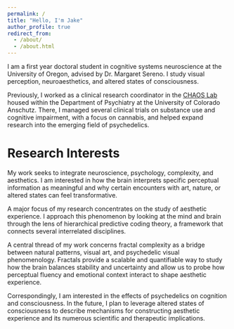 ```yaml
---
permalink: /
title: "Hello, I'm Jake"
author_profile: true
redirect_from: 
  - /about/
  - /about.html
---
```


I am a first year doctoral student in cognitive systems neuroscience at the University of Oregon, advised by Dr. Margaret Sereno. I study visual perception, neuroaesthetics, and altered states of consciousness.

Previously, I worked as a clinical research coordinator in the [CHAOS Lab](https://medschool.cuanschutz.edu/psychiatry/research/faculty-labs/chaos-lab) housed within the Department of Psychiatry at the University of Colorado Anschutz. There, I managed several clinical trials on substance use and cognitive impairment, with a focus on cannabis, and helped expand research into the emerging field of psychedelics.

Research Interests
======
My work seeks to integrate neuroscience, psychology, complexity, and aesthetics. I am interested in how the brain interprets specific perceptual information as meaningful and why certain encounters with art, nature, or altered states can feel transformative.

A major focus of my research concentrates on the study of aesthetic experience. I approach this phenomenon by looking at the mind and brain through the lens of hierarchical predictive coding theory, a framework that connects several interrelated disciplines.

A central thread of my work concerns fractal complexity as a bridge between natural patterns, visual art, and psychedelic visual phenomenology. Fractals provide a scalable and quantifiable way to study how the brain balances stability and uncertainty and allow us to probe how perceptual fluency and emotional context interact to shape aesthetic experience.

Correspondingly, I am interested in the effects of psychedelics on cognition and consciousness. In the future, I plan to leverage altered states of consciousness to describe mechanisms for constructing aesthetic experience and its numerous scientific and therapeutic implications.
